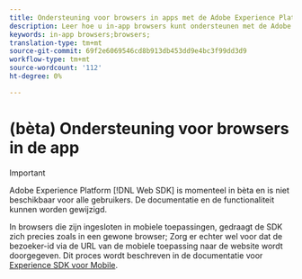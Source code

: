 ```yaml
---
title: Ondersteuning voor browsers in apps met de Adobe Experience Platform Web SDK
description: Leer hoe u in-app browsers kunt ondersteunen met de Adobe Experience Platform Web SDK.
keywords: in-app browsers;browsers;
translation-type: tm+mt
source-git-commit: 69f2e6069546cd8b913db453dd9e4bc3f99dd3d9
workflow-type: tm+mt
source-wordcount: '112'
ht-degree: 0%

---
```



# (bèta) Ondersteuning voor browsers in de app

>[!IMPORTANT]
>
>Adobe Experience Platform [!DNL Web SDK] is momenteel in bèta en is niet beschikbaar voor alle gebruikers. De documentatie en de functionaliteit kunnen worden gewijzigd.

In browsers die zijn ingesloten in mobiele toepassingen, gedraagt de SDK zich precies zoals in een gewone browser; Zorg er echter wel voor dat de bezoeker-id via de URL van de mobiele toepassing naar de website wordt doorgegeven. Dit proces wordt beschreven in de documentatie voor [Experience SDK voor Mobile](https://docs.adobe.com/content/help/en/mobile-services/ios/sdk-reference-ios/hybrid-app.html).
